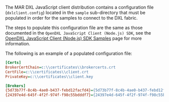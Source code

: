 The MAR DXL JavaScript client distribution contains a configuration file
(`dxlclient.config`) located in the `sample` sub-directory that must be
populated in order for the samples to connect to the DXL fabric.

The steps to populate this configuration file are the same as those documented
in the `OpenDXL JavaScript Client (Node.js) SDK`, see the
[OpenDXL JavaScript Client (Node.js) SDK Samples](https://opendxl.github.io/opendxl-client-javascript/jsdoc/tutorial-samples.html)
page for more information.

The following is an example of a populated configuration file:

```ini
[Certs]
BrokerCertChain=c:\\certificates\\brokercerts.crt
CertFile=c:\\certificates\\client.crt
PrivateKey=c:\\certificates\\client.key

[Brokers]
{5d73b77f-8c4b-4ae0-b437-febd12facfd4}={5d73b77f-8c4b-4ae0-b437-febd12facfd4};8883;mybroker.mcafee.com;192.168.1.12
{24397e4d-645f-4f2f-974f-f98c55bdddf7}={24397e4d-645f-4f2f-974f-f98c55bdddf7};8883;mybroker2.mcafee.com;192.168.1.13
```
